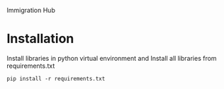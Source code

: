 Immigration Hub
# Installation

Install libraries in python virtual environment and Install all libraries from requirements.txt

    pip install -r requirements.txt
